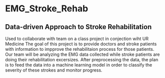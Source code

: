 # EMG_Stroke_Rehab
## Data-driven Approach to Stroke Rehabilitation
Used to collaborate with team on a class project in conjection wiht UR Medicine
The goal of this project is to provide doctors and stroke patients with information to impprove the rehabilitaion process for those patients. Our team will be analyzing the EMG data collected while stroke patients are doing their rehabilitation excersizes. After preprocessing the data, the plan is to feed the data into a machine learning model in order to classify the severity of these strokes and monitor progress.
